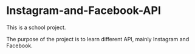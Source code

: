 # Instagram-and-Facebook-API

This is a school project.

The purpose of the project is to learn different API, mainly Instagram and Facebook.